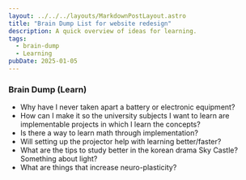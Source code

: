 ```yaml
---
layout: ../../../layouts/MarkdownPostLayout.astro
title: "Brain Dump List for website redesign"
description: A quick overview of ideas for learning.
tags:
  - brain-dump
  - Learning
pubDate: 2025-01-05
---
```

### Brain Dump (Learn)

- Why have I never taken apart a battery or electronic equipment?
- How can I make it so the university subjects I want to learn are implementable projects in which I learn the concepts?
- Is there a way to learn math through implementation?
- Will setting up the projector help with learning better/faster?
- What are the tips to study better in the korean drama Sky Castle? Something about light?
- What are things that increase neuro-plasticity?
